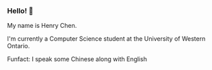 ### Hello! 👋

My name is Henry Chen. 

I'm currently a Computer Science student at the University of Western Ontario.

Funfact: I speak some Chinese along with English
<!--
**hxc34/hxc34** is a ✨ _special_ ✨ repository because its `README.md` (this file) appears on your GitHub profile.

